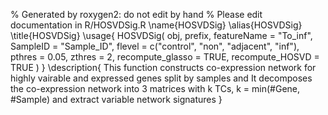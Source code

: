% Generated by roxygen2: do not edit by hand
% Please edit documentation in R/HOSVDSig.R
\name{HOSVDSig}
\alias{HOSVDSig}
\title{HOSVDSig}
\usage{
HOSVDSig(
  obj,
  prefix,
  featureName = "To_inf",
  SampleID = "Sample_ID",
  flevel = c("control", "non", "adjacent", "inf"),
  pthres = 0.05,
  zthres = 2,
  recompute_glasso = TRUE,
  recompute_HOSVD = TRUE
)
}
\description{
This function constructs co-expression network for highly vairable and expressed genes split by samples and
It decomposes the co-expression network into 3 matrices with k TCs, k = min(#Gene, #Sample)
and extract variable network signatures
}
